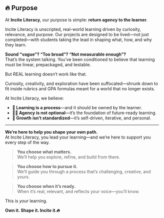 ## 🔥 Purpose 

At **Incite Literacy**, our purpose is simple: **return agency to the learner**.

Incite Literacy is unscripted, real-world learning driven by curiosity, relevance, and purpose. Our projects are designed to be lived—not just completed—with students taking the lead in shaping what, how, and why they learn.

 **Sound “vague”? “Too broad”? “Not measurable enough”?**  
 That’s the system talking. You’ve been conditioned to believe that learning must be linear, prepackaged, and testable.

But REAL learning doesn’t work like that.

Curiosity, creativity, and exploration have been suffocated—shrunk down to fit inside rubrics and GPA formulas meant for a world that no longer exists.

At Incite Literacy, we believe:

- **🧠 Learning is a process**—and it should be owned by the learner.  
- **✊🏽 Agency is not optional**—it’s the foundation of future-ready learning.  
- **🌱 Growth isn’t standardized**—it’s self-driven, iterative, and personal.  

---

**We’re here to help you shape your own path.**  
At Incite Literacy, you lead your learning—and we’re here to support you every step of the way.

>**You choose what matters.**  
>We’ll help you explore, refine, and build from there.

>**You choose how to pursue it.**  
>We’ll guide you through a process that’s challenging, creative, and yours.

>**You choose when it’s ready.**  
>When it’s real, relevant, and reflects your voice—you’ll know.

This is *your* learning. 

**Own it. Shape it. Incite it.🔥**